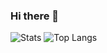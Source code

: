 ### Hi there 👋

![Stats](https://github-readme-stats.vercel.app/api?username=lepepe&count_private=true&show_icons=true&theme=dark)
![Top Langs](https://github-readme-stats.vercel.app/api/top-langs/?username=lepepe&layout=compact&hide=css,javascript,markdown&theme=dark)

<!--
**lepepe/lepepe** is a ✨ _special_ ✨ repository because its `README.md` (this file) appears on your GitHub profile.

Here are some ideas to get you started:

- 🔭 I’m currently working on ...
- 🌱 I’m currently learning ...
- 👯 I’m looking to collaborate on ...
- 🤔 I’m looking for help with ...
- 💬 Ask me about ...
- 📫 How to reach me: ...
- 😄 Pronouns: ...
- ⚡ Fun fact: ...
-->
